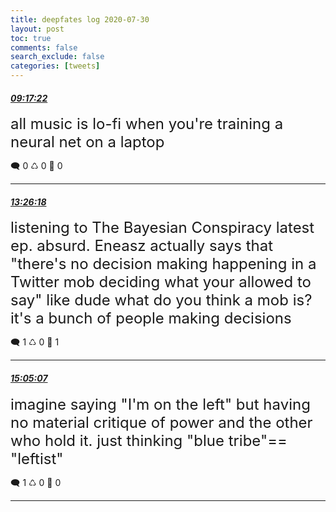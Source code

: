 ```yaml
---
title: deepfates log 2020-07-30
layout: post
toc: true
comments: false
search_exclude: false
categories: [tweets]
---
```



#### <a href = "https://twitter.com/deepfates/status/1288856214659530752">*09:17:22*</a>

<font size="5">all music is lo-fi when you're training a neural net on a laptop</font>



🗨️ 0 ♺ 0 🤍  0   

---
    
#### <a href = "https://twitter.com/deepfates/status/1288918864147836928">*13:26:18*</a>

<font size="5">listening to The Bayesian Conspiracy latest ep. absurd.   Eneasz actually says that "there's no decision making happening in a Twitter mob deciding what your allowed to say"  like dude what do you think a mob is? it's a bunch of people making decisions</font>



🗨️ 1 ♺ 0 🤍  1   

---
    
#### <a href = "https://twitter.com/deepfates/status/1288943730787905536">*15:05:07*</a>

<font size="5">imagine saying "I'm on the left" but having no material critique of power and the other who hold it. just thinking "blue tribe"== "leftist"</font>



🗨️ 1 ♺ 0 🤍  0   

---
    
            

